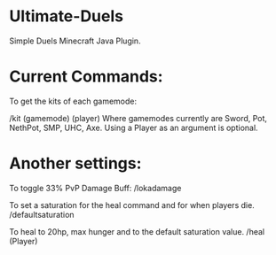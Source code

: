 # Ultimate-Duels
Simple Duels Minecraft Java Plugin.

# Current Commands:
To get the kits of each gamemode:

/kit (gamemode) (player)
Where gamemodes currently are Sword, Pot, NethPot, SMP, UHC, Axe. Using a Player as an argument is optional.

# Another settings:
To toggle 33% PvP Damage Buff:
/lokadamage

To set a saturation for the heal command and for when players die.
/defaultsaturation

To heal to 20hp, max hunger and to the default saturation value.
/heal (Player)
